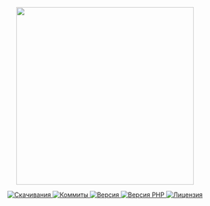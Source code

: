 <p align="center"><a href="https://www.localzet.com" target="_blank">
  <img src="https://cdn.localzet.com/assets/media/logos/ZorinProjectsSP.svg" width="400">
</a></p>

<p align="center">
  <a href="https://packagist.org/packages/triangle/middleware">
  <img src="https://img.shields.io/packagist/dt/triangle/middleware?label=%D0%A1%D0%BA%D0%B0%D1%87%D0%B8%D0%B2%D0%B0%D0%BD%D0%B8%D1%8F" alt="Скачивания">
</a>
  <a href="https://github.com/Triangle-org/Middleware">
  <img src="https://img.shields.io/github/commit-activity/t/Triangle-org/Middleware?label=%D0%9A%D0%BE%D0%BC%D0%BC%D0%B8%D1%82%D1%8B" alt="Коммиты">
</a>
  <a href="https://packagist.org/packages/triangle/middleware">
  <img src="https://img.shields.io/packagist/v/triangle/middleware?label=%D0%92%D0%B5%D1%80%D1%81%D0%B8%D1%8F" alt="Версия">
</a>
  <a href="https://packagist.org/packages/triangle/middleware">
  <img src="https://img.shields.io/packagist/dependency-v/triangle/middleware/php?label=PHP" alt="Версия PHP">
</a>
  <a href="https://github.com/Triangle-org/Middleware">
  <img src="https://img.shields.io/github/license/Triangle-org/Middleware?label=%D0%9B%D0%B8%D1%86%D0%B5%D0%BD%D0%B7%D0%B8%D1%8F" alt="Лицензия">
</a>
</p>
